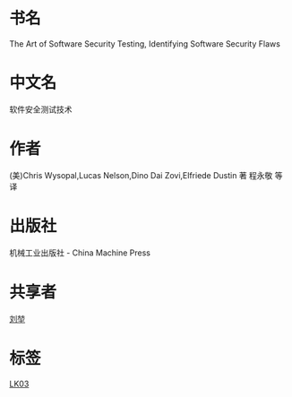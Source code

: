 # 书名 #
The Art of Software Security Testing, Identifying Software Security Flaws

# 中文名 #
软件安全测试技术

# 作者 #
(美)Chris Wysopal,Lucas Nelson,Dino Dai Zovi,Elfriede Dustin 著
程永敬 等 译

# 出版社 #
机械工业出版社 - China Machine Press

# 共享者 #
[刘堃](LK.md)

# 标签 #
[LK03](LK03.md)